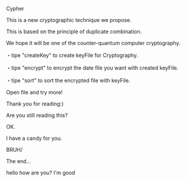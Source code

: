 Cypher

This is a new cryptographic technique we propose.

This is based on the principle of duplicate combination.

We hope it will be one of the counter-quantum computer cryptography.

・tipe "createKey" to create keyFile for Cryptography.

・tipe "encrypt" to encrypt the date file you want with created keyFile.

・tipe "sort" to sort the encrypted file with keyFile.

Open file and try more! 

Thank you for reading:)

Are you still reading this?

OK.

I have a candy for you.

BRUH/

The end...
 
  
   
     
      
       
        
         
           
           
           
           
           
           
           
            
            
hello how are you?
I'm good
